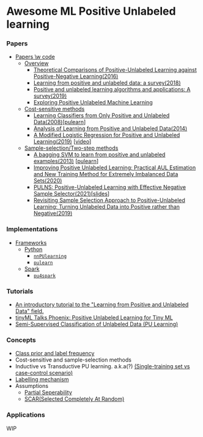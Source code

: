 # Awesome ML Positive Unlabeled learning

### Papers
<!-- MarkdownTOC depth=4 -->
- [Papers \\w code](#papers)
  - [Overview](#overview)
    - [Theoretical Comparisons of Positive-Unlabeled Learning against Positive-Negative Learning(2016)](https://proceedings.neurips.cc/paper/2016/file/be3159ad04564bfb90db9e32851ebf9c-Paper.pdf)
    - [Learning from positive and unlabeled data: a survey(2018)](https://arxiv.org/abs/1811.04820)
    - [Positive and unlabeled learning algorithms and applications: A survey(2019)](https://www.researchgate.net/profile/Kristen-Jaskie/publication/337503578_Positive_And_Unlabeled_Learning_Algorithms_And_Applications_A_Survey/links/609b0124458515d31513c2e9/Positive-And-Unlabeled-Learning-Algorithms-And-Applications-A-Survey.pdf)
    - [Exploring Positive Unlabeled Machine Learning](https://digital.wpi.edu/downloads/vq27zr55f)
  - [Cost-sensitive methods](#cost-sensitive)
    - [Learning Classifiers from Only Positive and Unlabeled Data(2008)](https://cseweb.ucsd.edu/~elkan/posonly.pdf)\[[pulearn](https://github.com/pulearn/pulearn#31elkanoto)\]
    - [Analysis of Learning from Positive and Unlabeled Data(2014)](https://papers.nips.cc/paper/2014/file/35051070e572e47d2c26c241ab88307f-Paper.pdf)
    - [A Modified Logistic Regression for Positive and Unlabeled Learning(2019)](https://www.researchgate.net/profile/Kristen-Jaskie/publication/340306999_A_Modified_Logistic_Regression_for_Positive_and_Unlabeled_Learning/links/609b0152a6fdccaebd2525d1/A-Modified-Logistic-Regression-for-Positive-and-Unlabeled-Learning.pdf) \[[video](https://www.youtube.com/watch?v=uk6SlTzfbUY)\]
  - [Sample-selection/Two-step methods](#sample-selection)
    - [A bagging SVM to learn from positive and unlabeled examples(2013)](https://members.cbio.mines-paristech.fr/~jvert/svn/bibli/local/Mordelet2013bagging.pdf) \[[pulearn](https://github.com/pulearn/pulearn#32bagging-based-pu-learning)\]
    - [Improving Positive Unlabeled Learning: Practical AUL Estimation and New Training Method for Extremely Imbalanced Data Sets(2020)](https://arxiv.org/pdf/2004.09820.pdf)
    - [PULNS: Positive-Unlabeled Learning with Effective Negative Sample Selector(2021)](https://ojs.aaai.org/index.php/AAAI/article/view/17064/16871)\[[slides](https://slideslive.com/38948747/pulns-positiveunlabeled-learning-with-effective-negative-sample-selector)\]
    - [Revisiting Sample Selection Approach to Positive-Unlabeled Learning: Turning Unlabeled Data into Positive rather than Negative(2019)](https://arxiv.org/pdf/1901.10155.pdf)

### Implementations
- [Frameworks](#frameworks)
  - [Python](#frameworks-python)
    - [`nnPUlearning`](https://github.com/kiryor/nnPUlearning)
    - [`pulearn`](https://github.com/pulearn/pulearn)
  - [Spark](#frameworks-spark)
    - [`pu4spark`](https://github.com/ispras/pu4spark)

### Tutorials

- [An introductory tutorial to the "Learning from Positive and Unlabeled Data" field.](https://dtai.cs.kuleuven.be/tutorials/pulearning/)
- [tinyML Talks Phoenix: Positive Unlabeled Learning for Tiny ML](https://www.youtube.com/watch?v=uk6SlTzfbUY)
- [Semi-Supervised Classification of Unlabeled Data (PU Learning)](https://towardsdatascience.com/semi-supervised-classification-of-unlabeled-data-pu-learning-81f96e96f7cb)

### Concepts
- [Class prior and label frequency](https://youtu.be/mSoeaYt6Oi8?t=1282)
- Cost-sensitive and sample-selection methods
- Inductive vs Transductive PU learning. a.k.a(?) [(Single-training set vs case-control scenario)](https://youtu.be/mSoeaYt6Oi8?t=823)
- [Labelling mechanism](https://youtu.be/mSoeaYt6Oi8?t=419)
- Assumptions
  - [Partial Seperability](https://youtu.be/uk6SlTzfbUY?t=1129)
  - [SCAR(Selected Completely At Random)](https://youtu.be/uk6SlTzfbUY?t=1243)

### Applications 
WIP
